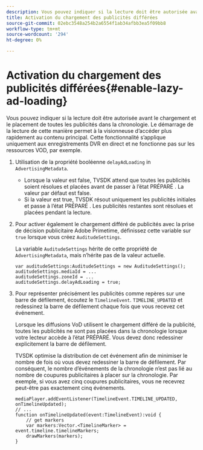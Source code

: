 ```yaml
---
description: Vous pouvez indiquer si la lecture doit être autorisée avant le chargement et le placement de toutes les publicités dans la chronologie. Le démarrage de la lecture de cette manière permet à la visionneuse d’accéder plus rapidement au contenu principal. Cette fonctionnalité s’applique uniquement aux enregistrements DVR en direct et ne fonctionne pas sur les ressources VOD, par exemple.
title: Activation du chargement des publicités différées
source-git-commit: 02ebc3548a254b2a6554f1ab34afbb3ea5f09bb8
workflow-type: tm+mt
source-wordcount: '294'
ht-degree: 0%

---
```


# Activation du chargement des publicités différées{#enable-lazy-ad-loading}

Vous pouvez indiquer si la lecture doit être autorisée avant le chargement et le placement de toutes les publicités dans la chronologie. Le démarrage de la lecture de cette manière permet à la visionneuse d’accéder plus rapidement au contenu principal. Cette fonctionnalité s’applique uniquement aux enregistrements DVR en direct et ne fonctionne pas sur les ressources VOD, par exemple.

1. Utilisation de la propriété booléenne `delayAdLoading` in `AdvertisingMetadata`.

   * Lorsque la valeur est false, TVSDK attend que toutes les publicités soient résolues et placées avant de passer à l’état PRÉPARÉ . La valeur par défaut est false.
   * Si la valeur est true, TVSDK résout uniquement les publicités initiales et passe à l’état PRÉPARÉ . Les publicités restantes sont résolues et placées pendant la lecture.

1. Pour activer également le chargement différé de publicités avec la prise de décision publicitaire Adobe Primetime, définissez cette variable sur `true` lorsque vous créez `AuditudeSettings`.

   La variable `AuditudeSettings` hérite de cette propriété de `AdvertisingMetadata`, mais n’hérite pas de la valeur actuelle.

   ```
   var auditudeSettings:AuditudeSettings = new AuditudeSettings(); 
   auditudeSettings.mediaId = ... 
   auditudeSettings.zoneId = ... 
   auditudeSettings.delayAdLoading = true;
   ```

1. Pour représenter précisément les publicités comme repères sur une barre de défilement, écoutez le `TimelineEvent`. `TIMELINE_UPDATED` et redessinez la barre de défilement chaque fois que vous recevez cet événement.

   Lorsque les diffusions VoD utilisent le chargement différé de la publicité, toutes les publicités ne sont pas placées dans la chronologie lorsque votre lecteur accède à l’état PRÉPARÉ. Vous devez donc redessiner explicitement la barre de défilement.

   TVSDK optimise la distribution de cet événement afin de minimiser le nombre de fois où vous devez redessiner la barre de défilement. Par conséquent, le nombre d’événements de la chronologie n’est pas lié au nombre de coupures publicitaires à placer sur la chronologie. Par exemple, si vous avez cinq coupures publicitaires, vous ne recevrez peut-être pas exactement cinq événements.

   ```
   mediaPlayer.addEventListener(TimelineEvent.TIMELINE_UPDATED, onTimelineUpdated); 
   // ... 
   function onTimelineUpdated(event:TimelineEvent):void { 
       // get markers 
       var markers:Vector.<TimelineMarker> = event.timeline.timelineMarkers; 
       drawMarkers(markers); 
   } 
   ```
